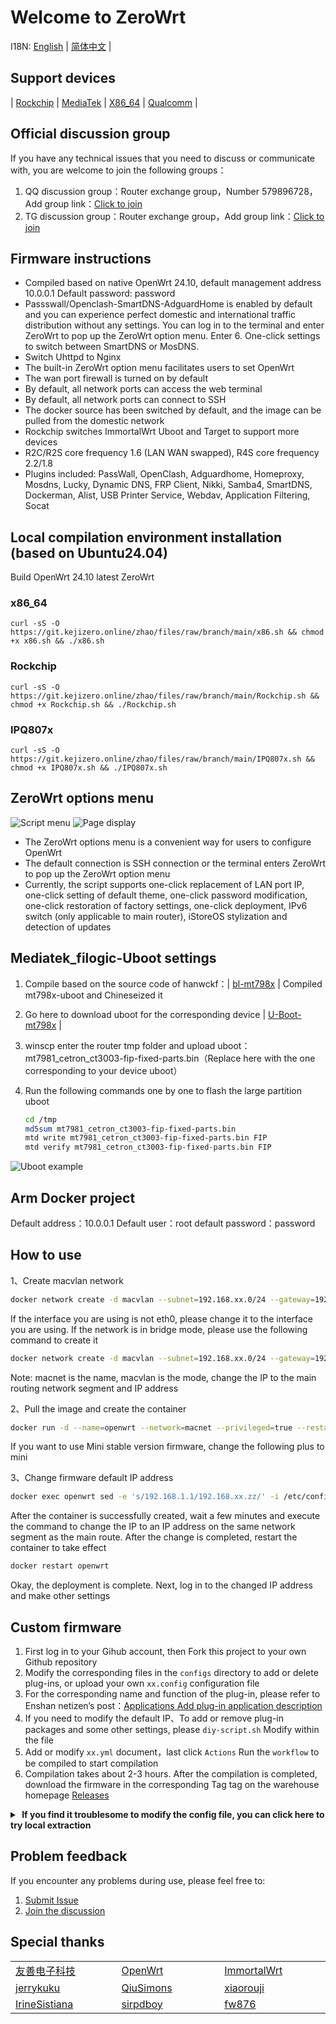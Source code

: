 # Welcome to ZeroWrt

I18N: [English](README_EN.md) | [简体中文](README.md) |

## Support devices 
| [Rockchip](https://github.com/oppen321/OpenWrt-Action/releases) | [MediaTek](https://github.com/oppen321/OpenWrt-Action/releases) | [X86_64](https://github.com/oppen321/OpenWrt-Action/releases) | [Qualcomm](https://github.com/oppen321/OpenWrt-Action/releases) |

## Official discussion group

If you have any technical issues that you need to discuss or communicate with, you are welcome to join the following groups：

1. QQ discussion group：Router exchange group，Number 579896728，Add group link：[Click to join](https://qm.qq.com/q/oe4EAtvPIO "Router exchange group")
2. TG discussion group：Router exchange group，Add group link：[Click to join](https://t.me/kejizero "Router exchange group")

## Firmware instructions
- Compiled based on native OpenWrt 24.10, default management address 10.0.0.1 Default password: password
- Passswall/Openclash-SmartDNS-AdguardHome is enabled by default and you can experience perfect domestic and international traffic distribution without any settings. You can log in to the terminal and enter ZeroWrt to pop up the ZeroWrt option menu. Enter 6. One-click settings to switch between SmartDNS or MosDNS.
- Switch Uhttpd to Nginx
- The built-in ZeroWrt option menu facilitates users to set OpenWrt
- The wan port firewall is turned on by default
- By default, all network ports can access the web terminal
- By default, all network ports can connect to SSH
- The docker source has been switched by default, and the image can be pulled from the domestic network
- Rockchip switches ImmortalWrt Uboot and Target to support more devices
- R2C/R2S core frequency 1.6 (LAN WAN swapped), R4S core frequency 2.2/1.8
- Plugins included: PassWall, OpenClash, Adguardhome, Homeproxy, Mosdns, Lucky, Dynamic DNS, FRP Client, Nikki, Samba4, SmartDNS, Dockerman, Alist, USB Printer Service, Webdav, Application Filtering, Socat

## Local compilation environment installation (based on Ubuntu24.04)

Build OpenWrt 24.10 latest ZeroWrt
### x86_64
   ```shell
   curl -sS -O https://git.kejizero.online/zhao/files/raw/branch/main/x86.sh && chmod +x x86.sh && ./x86.sh
   ```
### Rockchip
   ```shell
   curl -sS -O https://git.kejizero.online/zhao/files/raw/branch/main/Rockchip.sh && chmod +x Rockchip.sh && ./Rockchip.sh
   ```
### IPQ807x
   ```shell
   curl -sS -O https://git.kejizero.online/zhao/files/raw/branch/main/IPQ807x.sh && chmod +x IPQ807x.sh && ./IPQ807x.sh
   ```

## ZeroWrt options menu
 ![Script menu](images/01.png)
 ![Page display](images/03.png)
- The ZeroWrt options menu is a convenient way for users to configure OpenWrt
- The default connection is SSH connection or the terminal enters ZeroWrt to pop up the ZeroWrt option menu
- Currently, the script supports one-click replacement of LAN port IP, one-click setting of default theme, one-click password modification, one-click restoration of factory settings, one-click deployment, IPv6 switch (only applicable to main router), iStoreOS stylization and detection of updates

## Mediatek_filogic-Uboot settings
1. Compile based on the source code of hanwckf：| [bl-mt798x](https://github.com/hanwckf/bl-mt798x) | Compiled mt798x-uboot and Chineseized it
2. Go here to download uboot for the corresponding device | [U-Boot-mt798x](https://github.com/oppen321/ZeroWrt/releases/tag/U-Boot-mt798x) |
3. winscp enter the router tmp folder and upload uboot：mt7981_cetron_ct3003-fip-fixed-parts.bin（Replace here with the one corresponding to your device uboot）
4. Run the following commands one by one to flash the large partition uboot

   ```bash
   cd /tmp
   md5sum mt7981_cetron_ct3003-fip-fixed-parts.bin
   mtd write mt7981_cetron_ct3003-fip-fixed-parts.bin FIP
   mtd verify mt7981_cetron_ct3003-fip-fixed-parts.bin FIP
   ```
![Uboot example](images/02.png)

## Arm Docker project
Default address：10.0.0.1 Default user：root default password：password

## How to use
1、Create macvlan network
```bash
docker network create -d macvlan --subnet=192.168.xx.0/24 --gateway=192.168.xx.yy -o parent=eth0 macnet
```

If the interface you are using is not eth0, please change it to the interface you are using. If the network is in bridge mode, please use the following command to create it

```bash
docker network create -d macvlan --subnet=192.168.xx.0/24 --gateway=192.168.xx.yy -o parent=br-lan macnet
```
Note: macnet is the name, macvlan is the mode, change the IP to the main routing network segment and IP address

2、Pull the image and create the container
```bash
docker run -d --name=openwrt --network=macnet --privileged=true --restart=always --ulimit nofile=16384:65536 -v /lib/modules/$(uname -r):/lib/modules/$(uname -r) zhaoweiwen123/openwrt-aarch64:plus
```
If you want to use Mini stable version firmware, change the following plus to mini

3、Change firmware default IP address

```bash
docker exec openwrt sed -e 's/192.168.1.1/192.168.xx.zz/' -i /etc/config/network
```

After the container is successfully created, wait a few minutes and execute the command to change the IP to an IP address on the same network segment as the main route. After the change is completed, restart the container to take effect
```bash
docker restart openwrt
```
Okay, the deployment is complete. Next, log in to the changed IP address and make other settings

## Custom firmware
1. First log in to your Gihub account, then Fork this project to your own Github repository
2. Modify the corresponding files in the `configs` directory to add or delete plug-ins, or upload your own `xx.config` configuration file
3. For the corresponding name and function of the plug-in, please refer to Enshan netizen’s post：[Applications Add plug-in application description](https://www.right.com.cn/forum/thread-3682029-1-1.html)
4. If you need to modify the default IP、To add or remove plug-in packages and some other settings, please `diy-script.sh` Modify within the file
5. Add or modify `xx.yml` document，last click `Actions` Run the `workflow` to be compiled to start compilation
6. Compilation takes about 2-3 hours. After the compilation is completed, download the firmware in the corresponding Tag tag on the warehouse homepage [Releases](https://github.com/oppen321/ZeroWrt/releases)
<details>
<summary><b>&nbsp;If you find it troublesome to modify the config file, you can click here to try local extraction</b></summary>

1. First install the Linux system, Debian 11 or Ubuntu LTS is recommended

2. Install the compilation dependency environment

   ```bash
   sudo apt update -y
   sudo apt full-upgrade -y
   sudo apt install -y ack antlr3 asciidoc autoconf automake autopoint binutils bison build-essential \
   bzip2 ccache clang cmake cpio curl device-tree-compiler flex gawk gcc-multilib g++-multilib gettext \
   genisoimage git gperf haveged help2man intltool libc6-dev-i386 libelf-dev libfuse-dev libglib2.0-dev \
   libgmp3-dev libltdl-dev libmpc-dev libmpfr-dev libncurses5-dev libncursesw5-dev libpython3-dev \
   libreadline-dev libssl-dev libtool llvm lrzsz msmtp ninja-build p7zip p7zip-full patch pkgconf \
   python3 python3-pyelftools python3-setuptools qemu-utils rsync scons squashfs-tools subversion \
   swig texinfo uglifyjs upx-ucl unzip vim wget xmlto xxd zlib1g-dev
   ```

3. Download source code, update feeds and install locally

   ```bash
   git clone https://git.openwrt.org/openwrt/openwrt.git
   cd openwrt
   ./scripts/feeds update -a
   ./scripts/feeds install -a
   ```

4. Copy all the contents of the diy-script.sh file to the command line, add custom plug-ins and custom settings

5. Enter `make menuconfig` on the command line to select the configuration. After selecting the configuration, export the differences to the seed.config file

   ```bash
   make defconfig
   ./scripts/diffconfig.sh > seed.config
   ```

7. Enter `cat seed.config` on the command line to view this file, or you can open it with a text editor

8. Copy all the contents in the seed.config file to the corresponding file in the configs directory and overwrite it

   **If you don’t understand the compilation interface, you can refer to the YouTube video：[Soft routing firmware OpenWrt compilation interface settings](https://www.youtube.com/watch?v=jEE_J6-4E3Y&list=WL&index=7)**
</details>

## Problem feedback

If you encounter any problems during use, please feel free to:
1. [Submit Issue](https://github.com/oppen321/ZeroWrt/issues)
2. [Join the discussion](https://github.com/oppen321/ZeroWrt/discussions)

## Special thanks

<table>
<tr>
<td width="200"><a href="https://www.friendlyarm.com" target="_blank">友善电子科技</a></td>
<td width="200"><a href="https://github.com/openwrt/openwrt" target="_blank">OpenWrt</a></td>
<td width="200"><a href="https://github.com/immortalwrt/immortalwrt" target="_blank">ImmortalWrt</a></td>
</tr>
<tr>
<td width="200"><a href="https://github.com/jerrykuku" target="_blank">jerrykuku</a></td>
<td width="200"><a href="https://github.com/QiuSimons" target="_blank">QiuSimons</a></td>
<td width="200"><a href="https://github.com/xiaorouji" target="_blank">xiaorouji</a></td>
</tr>
<tr>
<td width="200"><a href="https://github.com/IrineSistiana" target="_blank">IrineSistiana</a></td>
<td width="200"><a href="https://github.com/sirpdboy" target="_blank">sirpdboy</a></td>
<td width="200"><a href="https://github.com/fw876" target="_blank">fw876</a></td>
</tr>
</table>
